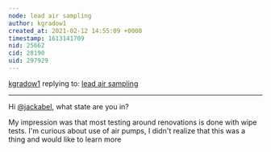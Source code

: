 ```yaml
---
node: lead air sampling
author: kgradow1
created_at: 2021-02-12 14:55:09 +0000
timestamp: 1613141709
nid: 25662
cid: 28190
uid: 297929
---
```




[kgradow1](../profile/kgradow1) replying to: [lead air sampling](../notes/jackabel/02-11-2021/lead-air-sampling)

----
Hi [@jackabel](/profile/jackabel), what state are you in?

My impression was that most testing around renovations is done with wipe tests.  I'm curious about use of air pumps, I didn't realize that this was a thing and would like to learn more